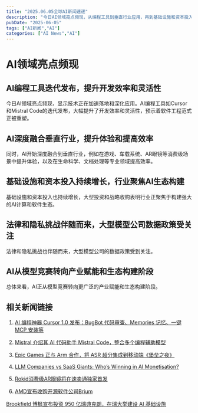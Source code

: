 ```yaml
---
title: "2025.06.05全球AI新闻速递"
description: "今日AI领域亮点频现，从编程工具到垂直行业应用，再到基础设施和资本投入，AI正加速落地和深化应用。"
pubDate: "2025-06-05"
tags: ["AI新闻","AI"]
categories: ["AI News","AI"]
---
```

# AI领域亮点频现

## AI编程工具迭代发布，提升开发效率和灵活性

今日AI领域亮点频现，显示技术正在加速落地和深化应用。AI编程工具如Cursor和Mistral Code的迭代发布，大幅提升了开发效率和灵活性，预示着软件工程范式正被重塑。

## AI深度融合垂直行业，提升体验和提高效率

同时，AI开始深度融合到垂直行业，例如在游戏、车载系统、AR眼镜等消费级场景中提升体验，以及在生命科学、文档处理等专业领域提高效率。

## 基础设施和资本投入持续增长，行业聚焦AI生态构建

基础设施和资本投入也持续增长，大型投资和战略收购表明行业正聚焦于构建强大的AI计算和软件生态。

## 法律和隐私挑战伴随而来，大型模型公司数据政策受关注

法律和隐私挑战也伴随而来，大型模型公司的数据政策受到关注。

## AI从模型竞赛转向产业赋能和生态构建阶段

总体来看，AI正从模型竞赛转向更广泛的产业赋能和生态构建阶段。

## 相关新闻链接

1. [AI 编程神器 Cursor 1.0 发布：BugBot 代码审查、Memories 记忆、一键 MCP 安装等](https://www.ithome.com/0/858/476.htm)

2. [Mistral 介绍其 AI 代码助手 Mistral Code，整合多个编程辅助模型](https://www.ithome.com/0/858/468.htm)

3. [Epic Games 正与 Arm 合作，将 ASR 超分集成到移动端《堡垒之夜》](https://www.ithome.com/0/858/436.htm)

4. [LLM Companies vs SaaS Giants: Who’s Winning in AI Monetisation?](https://analyticsindiamag.com/ai-features/llm-companies-vs-saas-giants-whos-winning-in-ai-monetisation/)

5. [Rokid消费级AR眼镜将在速卖通独家首发](https://36kr.com/newsflashes/3323043471813125?f=rss)

6. [AMD宣布收购开源软件公司Brium](https://36kr.com/newsflashes/3323076507429127)

[Brookfield 博枫宣布投资 950 亿瑞典克朗，在瑞大举建设 AI 基础设施](https://www.ithome.com/0/858/478.htm)